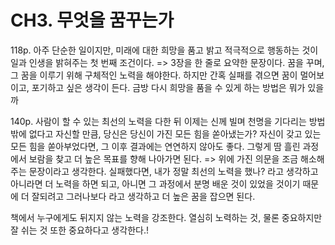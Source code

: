 # CH3. 무엇을 꿈꾸는가
118p. 아주 단순한 일이지만, 미래에 대한 희망을 품고 밝고 적극적으로 행동하는 것이 일과 인생을 밝혀주는 첫 번째 조건이다.
=> 3장을 한 줄로 요약한 문장이다. 꿈을 꾸며, 그 꿈을 이루기 위해 구체적인 노력을 해야한다. 하지만 간혹 실패를 겪으면 꿈이 멀어보이고, 포기하고 싶은 생각이 든다. 금방 다시 희망을 품을 수 있게 하는 방법은 뭐가 있을까

140p. 사람이 할 수 있는 최선의 노력을 다한 뒤 이제는 신께 빌며 천명을 기다리는 방법밖에 없다고 자신할 만큼, 당신은 당신이 가진 모든 힘을 쏟아냈는가?
자신이 갖고 있는 모든 힘을 쏟아부었다면, 그 이후 결과에는 연연하지 않아도 좋다. 그렇게 땀 흘린 과정에서 보람을 찾고 더 높은 목표를 향해 나아가면 된다.
=> 위에 가진 의문을 조금 해소해주는 문장이라고 생각한다. 실패했다면, 내가 정말 최선의 노력을 했나? 라고 생각하고 아니라면 더 노력을 하면 되고, 아니면 그 과정에서 분명 배운 것이 있었을 것이기 때문에 더 잘되려고 그러나보다 라고 생각하고 더 높은 꿈을 잡으면 된다.

책에서 누구에게도 뒤지지 않는 노력을 강조한다. 열심히 노력하는 것, 물론 중요하지만 잘 쉬는 것 또한 중요하다고 생각한다.!
